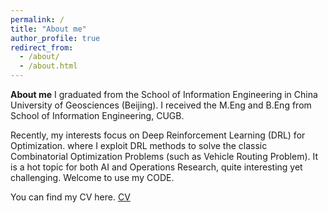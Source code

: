 ```yaml
---
permalink: /
title: "About me"
author_profile: true
redirect_from: 
  - /about/
  - /about.html
---
```


**About me**
I graduated from the School of Information Engineering in China University of Geosciences (Beijing).
I received the M.Eng and B.Eng from School of Information Engineering, CUGB. 

Recently, my interests focus on Deep Reinforcement Learning (DRL) for Optimization. where I exploit DRL methods to solve the classic Combinatorial Optimization Problems (such as Vehicle Routing Problem). It is a hot topic for both AI and Operations Research, quite interesting yet challenging. Welcome to use my CODE.

You can find my CV here. [CV](../assets/curriculum_vitae.pdf)
